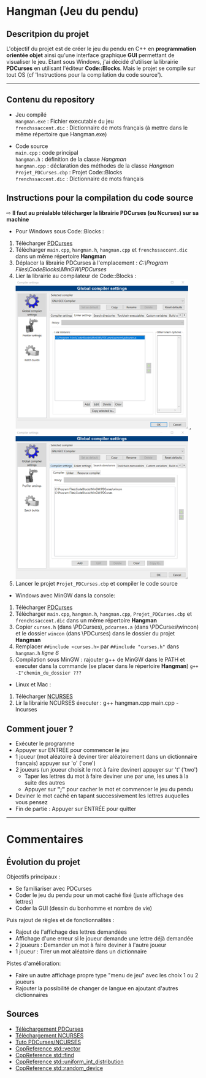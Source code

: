 # Hangman (Jeu du pendu)

## Descritpion du projet
L'objectif du projet est de créer le jeu du pendu en C++ en __programmation orientée objet__ ainsi qu'une interface graphique __GUI__ permettant de visualiser le jeu. Etant sous Windows, j'ai décidé d'utiliser la librairie __PDCurses__ en utilisant l'éditeur __Code::Blocks__. Mais le projet se compile sur tout OS (cf 'Instructions pour la compilation du code source').  

_____________________________________________________

## Contenu du repository
* Jeu compilé  
`Hangman.exe` : Fichier executable du jeu  
`frenchssaccent.dic` : Dictionnaire de mots français (à mettre dans le même répertoire que Hangman.exe)

* Code source  
`main.cpp` : code principal  
`hangman.h` : définition de la classe _Hangman_  
`hangman.cpp` : déclaration des méthodes de la classe _Hangman_  
`Projet_PDCurses.cbp` : Projet Code::Blocks  
`frenchssaccent.dic` : Dictionnaire de mots français

## Instructions pour la compilation du code source
⇨ __Il faut au préalable télécharger la librairie PDCurses (ou Ncurses) sur sa machine__

* Pour Windows sous Code::Blocks :
1) Télécharger [PDCurses](https://sourceforge.net/projects/pdcurses/)
2) Télécharger `main.cpp`, `hangman.h`, `hangman.cpp` et `frenchssaccent.dic` dans un même répertoire __Hangman__
3) Déplacer la librairie PDCurses à l'emplacement : 
_C:\Program Files\CodeBlocks\MinGW\PDCurses_
3) Lier la librairie au compilateur de Code::Blocks :  
<img src="Tuto_PDCurses1.png" alt="drawing" width="450"/>  \, <img src="Tuto_PDCurses2.png" alt="drawing" width="450"/>
4) Lancer le projet `Projet_PDCurses.cbp` et compiler le code source

* Windows avec MinGW dans la console:
1) Télécharger [PDCurses](https://sourceforge.net/projects/pdcurses/)
2) Télécharger `main.cpp`, `hangman.h`, `hangman.cpp`, `Projet_PDCurses.cbp` et `frenchssaccent.dic` dans un même répertoire __Hangman__
3) Copier `curses.h` (dans \PDCurses), `pdcurses.a` (dans \PDCurses\wincon) et le dossier `wincon` (dans \PDCurses) dans le dossier du projet __Hangman__
4) Remplacer `##include <curses.h>` par `##include "curses.h"` dans ` hangman.h` _ligne 6_
5) Compilation sous MinGW : rajouter g++ de MinGW dans le PATH et executer dans la commande (se placer dans le répertoire __Hangman__) `g++ -I"chemin_du_dossier ???`

* Linux et Mac : 
1) Télécharger [NCURSES](https://invisible-island.net/ncurses/)
2) Lir la librairie NCURSES éxecuter : g++ hangman.cpp main.cpp -lncurses

## Comment jouer ?
- Exécuter le programme
- Appuyer sur ENTRÉE pour commencer le jeu
- 1 joueur (mot aléatoire à deviner tirer aléatoirement dans un dictionnaire français) appuyer sur 'o'  ('one')
- 2 joueurs (un joueur choisit le mot à faire deviner) appuyer sur 't' ('two')
  - Taper les lettres du mot à faire deviner une par une, les unes à la suite des autres
  - Appuyer sur __";"__ pour cacher le mot et commencer le jeu du pendu
- Deviner le mot caché en tapant successivement les lettres auquelles vous pensez 
- Fin de partie : Appuyer sur ENTRÉE pour quitter

_____________________________________________________

# Commentaires

## Évolution du projet
Objectifs principaux :  
- Se familiariser avec PDCurses
- Coder le jeu du pendu pour un mot caché fixé (juste affichage des lettres)
- Coder la GUI (dessin du bonhomme et nombre de vie)

Puis rajout de règles et de fonctionnalités :
- Rajout de l'affichage des lettres demandées
- Affichage d'une erreur si le joueur demande une lettre déjà demandée
- 2 joueurs : Demander un mot à faire deviner à l'autre joueur
- 1 joueur : Tirer un mot aléatoire dans un dictionnaire

Pistes d'amélioration:
- Faire un autre affichage propre type "menu de jeu" avec les choix 1 ou 2 joueurs
- Rajouter la possibilité de changer de langue en ajoutant d'autres dictionnaires 

## Sources
* [Téléchargement PDCurses](https://sourceforge.net/projects/pdcurses/)
* [Téléchargement NCURSES](https://invisible-island.net/ncurses/)
* [Tuto PDCurses/NCURSES](https://tldp.org/HOWTO/NCURSES-Programming-HOWTO/)
* [CppReference std::vector](https://en.cppreference.com/w/cpp/container/vector)
* [CppReference std::find](https://en.cppreference.com/w/cpp/algorithm/find)
* [CppReference std::uniform_int_distribution](https://en.cppreference.com/w/cpp/numeric/random/uniform_int_distribution)
* [CppReference std::random_device](https://en.cppreference.com/w/cpp/numeric/random/random_device)
